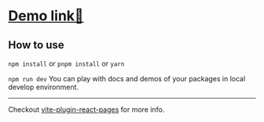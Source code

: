 # [Demo link🔗](https://react-itsolutions21.netlify.app)

## How to use

`npm install` or `pnpm install` or `yarn`

`npm run dev` You can play with docs and demos of your packages in local develop environment.


---

Checkout [vite-plugin-react-pages](https://github.com/vitejs/vite-plugin-react-pages) for more info.
